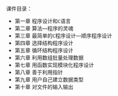 课件目录：
  - 第一章 程序设计和```C```语言
  - 第二章 算法—程序的灵魂
  - 第三章 最简单的```C```程序设计—顺序程序设计
  - 第四章 选择结构程序设计
  - 第五章 循环结构程序设计
  - 第六章 利用数组批量处理数据
  - 第七章 用函数实现模块化程序设计
  - 第八章 善于利用指针
  - 第九章 用户自己建立数据类型
  - 第十章 对文件的输入输出


